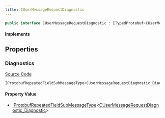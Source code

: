 ```yaml
---
title: CUserMessageRequestDiagnostic
---
```


```csharp
public interface CUserMessageRequestDiagnostic : ITypedProtobuf<CUserMessageRequestDiagnostic>, INativeHandle, INetMessage<CUserMessageRequestDiagnostic>, IDisposable
```

#### Implements

## Properties

### Diagnostics

[Source Code](https://github.com/swiftly-solution/swiftlys2/blob/beta/managed/src/SwiftlyS2.Generated/Protobufs/Interfaces/CUserMessageRequestDiagnostic.cs#L18)

```csharp
IProtobufRepeatedFieldSubMessageType<CUserMessageRequestDiagnostic_Diagnostic> Diagnostics { get; }
```

#### Property Value

- [IProtobufRepeatedFieldSubMessageType](/docs/api/shared/netmessages/iprotobufrepeatedfieldsubmessagetype-1)<[CUserMessageRequestDiagnostic_Diagnostic](/docs/api/shared/protobufdefinitions/cusermessagerequestdiagnostic_diagnostic)>

